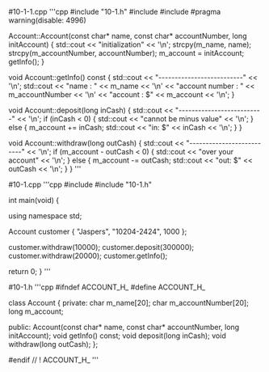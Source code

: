 #10-1-1.cpp
'''cpp
#include "10-1.h"
#include <cstring>
#include <iostream>
#pragma warning(disable: 4996)

Account::Account(const char* name, const char* accountNumber, long initAccount)
{
  std::cout << "initialization" << '\n';
  strcpy(m_name, name);
  strcpy(m_accountNumber, accountNumber);
  m_account = initAccount;
  getInfo();
}

void Account::getInfo() const
{
  std::cout << "--------------------------" << '\n';
  std::cout << "name : " << m_name << '\n'
    << "account number : " << m_accountNumber << '\n'
    << "account : $" << m_account << '\n';
}

void Account::deposit(long inCash)
{
  std::cout << "--------------------------" << '\n';
  if (inCash < 0) {
    std::cout << "cannot be minus value" << '\n';
  }
  else {
    m_account += inCash;
    std::cout << "in: $" << inCash << '\n';
  }
}

void Account::withdraw(long outCash)
{
  std::cout << "--------------------------" << '\n';
  if (m_account - outCash < 0) {
    std::cout << "over your account" << '\n';
  }
  else {
    m_account -= outCash;
    std::cout << "out: $" << outCash << '\n';
  }
}
'''

#10-1.cpp
'''cpp
#include <iostream>
#include "10-1.h"

int main(void) {

  using namespace std;

  Account customer { "Jaspers", "10204-2424", 1000 };
		
  customer.withdraw(10000);
  customer.deposit(300000);
  customer.withdraw(20000);
  customer.getInfo();

  return 0;
}
'''

#10-1.h
'''cpp
#ifndef ACCOUNT_H_
#define ACCOUNT_H_

class Account {
private:
  char m_name[20];
  char m_accountNumber[20];
  long m_account;

public:
  Account(const char* name, const char* accountNumber, long initAccount);
  void getInfo() const;
  void deposit(long inCash);
  void withdraw(long outCash);
};

#endif // ! ACCOUNT_H_
'''
